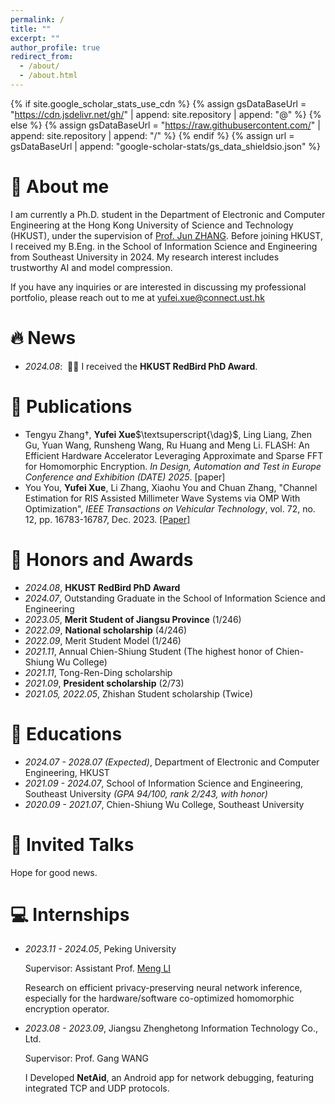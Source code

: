 ```yaml
---
permalink: /
title: ""
excerpt: ""
author_profile: true
redirect_from: 
  - /about/
  - /about.html
---
```


{% if site.google_scholar_stats_use_cdn %}
{% assign gsDataBaseUrl = "https://cdn.jsdelivr.net/gh/" | append: site.repository | append: "@" %}
{% else %}
{% assign gsDataBaseUrl = "https://raw.githubusercontent.com/" | append: site.repository | append: "/" %}
{% endif %}
{% assign url = gsDataBaseUrl | append: "google-scholar-stats/gs_data_shieldsio.json" %}

<span class='anchor' id='about-me'></span>

# 👀 About me
I am currently a Ph.D. student in the Department of Electronic and Computer Engineering at the Hong Kong University of Science and Technology (HKUST), under the supervision of [Prof. Jun ZHANG](https://eejzhang.people.ust.hk/). Before joining HKUST, I received my B.Eng. in the School of Information Science and Engineering from Southeast University in 2024. My research interest includes trustworthy AI and model compression.

If you have any inquiries or are interested in discussing my professional portfolio, please reach out to me at [yufei.xue@connect.ust.hk](mailto:yufei.xue@connect.ust.hk)

# 🔥 News
- *2024.08*: &nbsp;🎉🎉 I received the **HKUST RedBird PhD Award**.

# 📝 Publications 
- Tengyu Zhang$\dag$, **Yufei Xue**$\textsuperscript{\dag}$, Ling Liang, Zhen Gu, Yuan Wang, Runsheng Wang, Ru Huang and Meng Li. FLASH: An Efficient Hardware Accelerator Leveraging Approximate and Sparse FFT for Homomorphic Encryption. *In Design, Automation and Test in Europe Conference and Exhibition (DATE) 2025*. [paper]
- You You, **Yufei Xue**, Li Zhang, Xiaohu You and Chuan Zhang, "Channel Estimation for RIS Assisted Millimeter Wave Systems via OMP With Optimization", *IEEE Transactions on Vehicular Technology*, vol. 72, no. 12, pp. 16783-16787, Dec. 2023. [[Paper]](https://ieeexplore.ieee.org/abstract/document/10192507)

# 💫 Honors and Awards
- *2024.08*, **HKUST RedBird PhD Award**
- *2024.07*, Outstanding Graduate in the School of Information Science and Engineering
- *2023.05*, **Merit Student of Jiangsu Province** (1/246)
- *2022.09*, **National scholarship** (4/246)
- *2022.09*, Merit Student Model (1/246)
- *2021.11*, Annual Chien-Shiung Student (The highest honor of Chien-Shiung Wu College)
- *2021.11*, Tong-Ren-Ding scholarship
- *2021.09*, **President scholarship** (2/73)
- *2021.05, 2022.05*, Zhishan Student scholarship (Twice)

# 📖 Educations
- *2024.07 - 2028.07 (Expected)*, Department of Electronic and Computer Engineering, HKUST
- *2021.09 - 2024.07*, School of Information Science and Engineering, Southeast University *(GPA 94/100, rank 2/243, with honor)*
- *2020.09 - 2021.07*, Chien-Shiung Wu College, Southeast University

# 🎤 Invited Talks
Hope for good news.

# 💻 Internships
- *2023.11 - 2024.05*, Peking University

  Supervisor: Assistant Prof. [Meng LI](https://mengli.me/)

  Research on efficient privacy-preserving neural network inference, especially for the hardware/software co-optimized homomorphic encryption operator.

- *2023.08 - 2023.09*, Jiangsu Zhenghetong Information Technology Co., Ltd.
  
  Supervisor: Prof. Gang WANG
  
  I Developed **NetAid**, an Android app for network debugging, featuring integrated TCP and UDP protocols. 
